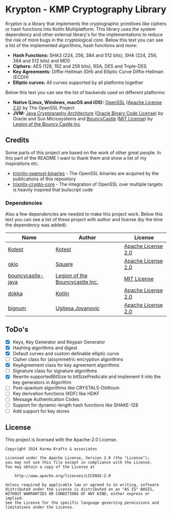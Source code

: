 # Krypton - KMP Cryptography Library
Krypton is a library that implements the cryptographic primitives like ciphers or hash functions into Kotlin Multiplatform. This library uses the system dependency and other external library's for the implementations to reduce the risk of more bugs in the cryptological core. Below this text you can see a list of the implemented algorithms, hash functions and more:
- **Hash Functions:** SHA3 (224, 256, 384 and 512 bits), SHA (224, 256, 384 and 512 bits) and MD5
- **Ciphers:** AES (128, 192 and 256 bits), RSA, DES and Triple-DES
- **Key Agreements:** Diffie-Hellman (DH) and Elliptic Curve Diffie-Hellman (ECDH)
- **Elliptic curves:** All curves supported by all platforms together

Below this text you can see the list of backends used on different platforms:
- **Native (Linux, Windows, macOS and iOS):** [OpenSSL](https://www.openssl.org/) ([Apache License 2.0](https://github.com/openssl/openssl/blob/master/LICENSE.txt)) by The OpenSSL Project
- **JVM:** [Java Cryptography Architecture](https://en.wikipedia.org/wiki/Java_Cryptography_Architecture) ([Oracle Binary Code License](https://www.oracle.com/downloads/licenses/binary-code-license.html)) by Oracle and Sun Microsystems and [BouncyCastle](https://github.com/bcgit/bc-java) ([MIT License](https://github.com/bcgit/bc-java/blob/main/LICENSE.md)) by [Legion of the Bouncy Castle Inc](https://github.com/bcgit)

## Credits
Some parts of this project are based on the work of other great people. In this part of the README I want to thank them and show a list of my inspirations etc.
- [trixnity-openssl-binaries](https://gitlab.com/trixnity/trixnity-openssl-binaries) - The OpenSSL binaries are acquired by the publications of this repository
- [trixnity-crypto-core](https://gitlab.com/trixnity/trixnity/-/tree/main/trixnity-crypto-core?ref_type=heads) - The integration of OpenSSL over multiple targets is heavily inspired that builscript code

### Dependencies
Also a few dependencies are needed to make this project work. Below this text you can see a list of these project with author and license (by the time the dependency was added):

| Name | Author | License | 
|-|-|-|
| [Kotest](https://github.com/kotest/kotest) | [Kotest](https://github.com/kotest) | [Apache License 2.0](https://github.com/kotest/kotest/blob/master/LICENSE) |
| [okio](https://github.com/square/okio) | [Square](https://github.com/square) | [Apache License 2.0](https://github.com/square/okio/blob/master/LICENSE.txt) |
| [bouncycastle-java](https://www.bouncycastle.org/repositories/bc-java) | [Legion of the Bouncycastle Inc.](https://github.com/bcgit) | [MIT License](https://github.com/bcgit/bc-java/blob/main/LICENSE.md) |
| [dokka](https://github.com/Kotlin/dokka) | [Kotlin](https://github.com/Kotlin) | [Apache License 2.0](https://github.com/Kotlin/dokka/blob/master/LICENSE.txt) |
| [bignum](https://github.com/ionspin/kotlin-multiplatform-bignum) | [Ugljesa Jovanovic](https://github.com/ionspin) | [Apache License 2.0](https://github.com/ionspin/kotlin-multiplatform-bignum/blob/main/LICENSE) |

## ToDo's
- [X] Keys, Key Generator and Keypair Generator
- [X] Hashing algorithms and digest
- [X] Default curves and custom definable elliptic curve
- [ ] Cipher class for (a)symmetric encryption algorithms
- [X] KeyAgreement class for key agreement algorithms
- [ ] Signature class for signature algorithms
- [X] Rewrite supportedBitSize to bitSizePredicate and implement it into the key generators in Algorithm
- [ ] Post-quantum algorithms like CRYSTALS-Dilithium
- [ ] Key derivation functions (KDF) like HDKF
- [ ] Message Authentication Codes
- [ ] Support for dynamic-length hash functions like SHAKE-128
- [ ] Add support for key stores

## License
This project is licensed with the Apache-2.0 License.

```
Copyright 2024 Karma Krafts & associates
  
Licensed under the Apache License, Version 2.0 (the "License");  
you may not use this file except in compliance with the License.  
You may obtain a copy of the License at  
  
    http://www.apache.org/licenses/LICENSE-2.0  
  
Unless required by applicable law or agreed to in writing, software  
distributed under the License is distributed on an "AS IS" BASIS,  
WITHOUT WARRANTIES OR CONDITIONS OF ANY KIND, either express or implied.  
See the License for the specific language governing permissions and  
limitations under the License.
```
